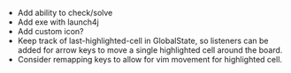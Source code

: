 * Add ability to check/solve
* Add exe with launch4j
* Add custom icon?
* Keep track of last-highlighted-cell in GlobalState, so listeners can be added for arrow keys to move a single highlighted cell around the board.
* Consider remapping keys to allow for vim movement for highlighted cell.
